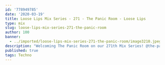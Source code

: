 ```yaml
---
id: '778949785'
date: '2020-03-19'
title: Loose Lips Mix Series - 271 - The Panic Room - Loose Lips
type: mix
slug: loose-lips-mix-series-271-the-panic-room
author: 100
banner:
  - ../imported/loose-lips-mix-series-271-the-panic-room/image3210.jpeg
description: "Welcoming The Panic Room on our 271th Mix Series! @the-panic-room-1 The Panic Room is featured in some hi profile houses and buildings, it is the place where you hide when being attacked, a small isolated chamber with the basics you need to survive while you get help.\LIt can also be a place that you use [...]Read More..."
published: true
tags: Techno
---
```

